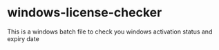 # windows-license-checker
This is a windows batch file to check you windows activation status and expiry date
